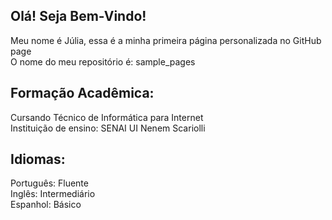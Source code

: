 ## Olá! Seja Bem-Vindo!

Meu nome é Júlia, essa é a minha primeira página personalizada no GitHub page
<br>
O nome do meu repositório é: sample_pages

## Formação Acadêmica:

Cursando Técnico de Informática para Internet
<br>
Instituição de ensino: SENAI UI Nenem Scariolli

## Idiomas:

Português: Fluente
<br>
Inglês: Intermediário
<br>
Espanhol: Básico
